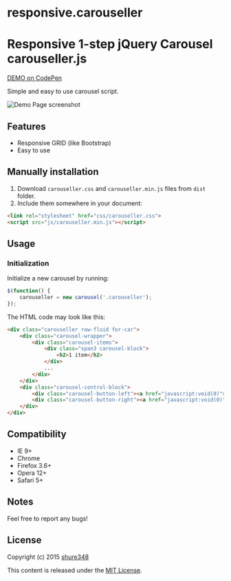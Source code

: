 # responsive.carouseller
Responsive 1-step jQuery Carousel
carouseller.js
==============
<a href="http://codepen.io/shure348/pen/xGPgwo">DEMO on CodePen</a>


Simple and easy to use carousel script.

![Demo Page screenshot](http://i.imgur.com/fABgcwF.jpg)

## Features

* Responsive GRID (like Bootstrap)
* Easy to use




## Manually installation

1. Download `carouseller.css` and `carouseller.min.js` files from `dist` folder.
2. Include them somewhere in your document:

  ```html
<link rel="stylesheet" href="css/carouseller.css">
<script src="js/carouseller.min.js"></script>
  ```

## Usage

### Initialization

Initialize a new carousel by running:
```js
$(function() {
	carouseller = new carousel('.carouseller');
});
```
The HTML code may look like this:
```html
<div class="carouseller row-fluid for-car"> 
	<div class="carousel-wrapper"> 
		<div class="carousel-items"> 
			<div class="span3 carousel-block">
				<h2>1 item</h2>
			</div>
			...
		</div>
	</div>
	<div class="carousel-control-block">
		<div class="carousel-button-left"><a href="javascript:void(0)">‹</a></div> 
		<div class="carousel-button-right"><a href="javascript:void(0)">›</a></div> 
	</div>
</div>
```



## Compatibility

* IE 9+
* Chrome
* Firefox 3.6+
* Opera 12+
* Safari 5+

## Notes

Feel free to report any bugs!


## License

Copyright (c) 2015 [shure348](https://github.com/shrue348/)

This content is released under the [MIT License](http://opensource.org/licenses/MIT).
